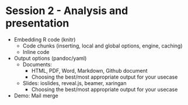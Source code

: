 # Session 2 - Analysis and presentation

- Embedding R code (knitr)
  - Code chunks (inserting, local and global options, engine, caching)
  - Inline code
- Output options (pandoc/yaml) 
  - Documents: 
    - HTML, PDF, Word, Markdown, Github document
    - Choosing the best/most appropriate output for your usecase
  - Slides: ioslides, reveal.js, beamer, xaringan
    - Choosing the best/most appropriate output for your usecase
- Demo: Mail merge
